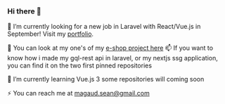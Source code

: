 ### Hi there 👋

🔭 I’m currently looking for a new job in Laravel with React/Vue.js in September! Visit my [portfolio](seanmagaud.tk).

💬 You can look at my one's of my [e-shop project here](https://blacklotus.vercel.app/) 
📫 If you want to know how i made my gql-rest api in laravel, or my nextjs ssg application, you can find it on the two first pinned repositories

🌱 I’m currently learning Vue.js 3 some repositories will coming soon

⚡ You can reach me at magaud.sean@gmail.com
